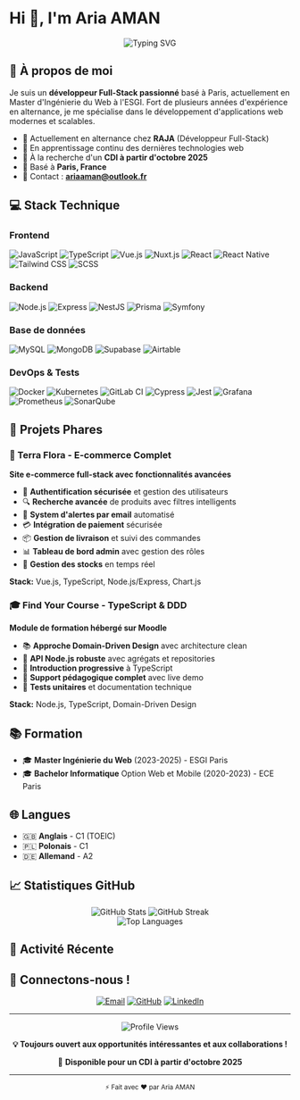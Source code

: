 # Hi 👋, I'm Aria AMAN

<div align="center">
  <img src="[https://readme-typing-svg.demolab.com?font=Fira+Code&size=24&duration=3000&pause=1000&color=58A6FF&center=true&vCenter=true&multiline=true&width=600&height=80&lines=Développeur+Full-Stack+passionné;Spécialisé+en+technologies+modernes;Basé+à+Paris+🇫🇷](https://user-images.githubusercontent.com/74038190/225813708-98b745f2-7d22-48cf-9150-083f1b00d6c9.gif)" alt="Typing SVG" />
</div>

## 🚀 À propos de moi

Je suis un **développeur Full-Stack passionné** basé à Paris, actuellement en Master d'Ingénierie du Web à l'ESGI. Fort de plusieurs années d'expérience en alternance, je me spécialise dans le développement d'applications web modernes et scalables.

- 🔭 Actuellement en alternance chez **RAJA** (Développeur Full-Stack)
- 🌱 En apprentissage continu des dernières technologies web
- 💼 À la recherche d'un **CDI à partir d'octobre 2025**
- 📍 Basé à **Paris, France**
- 📧 Contact : **ariaaman@outlook.fr**

## 💻 Stack Technique

### Frontend
<div align="left">
  <img src="https://img.shields.io/badge/JavaScript-F7DF1E?style=for-the-badge&logo=javascript&logoColor=black" alt="JavaScript" />
  <img src="https://img.shields.io/badge/TypeScript-3178C6?style=for-the-badge&logo=typescript&logoColor=white" alt="TypeScript" />
  <img src="https://img.shields.io/badge/Vue.js-4FC08D?style=for-the-badge&logo=vue.js&logoColor=white" alt="Vue.js" />
  <img src="https://img.shields.io/badge/Nuxt.js-00C58E?style=for-the-badge&logo=nuxt.js&logoColor=white" alt="Nuxt.js" />
  <img src="https://img.shields.io/badge/React-61DAFB?style=for-the-badge&logo=react&logoColor=black" alt="React" />
  <img src="https://img.shields.io/badge/React_Native-61DAFB?style=for-the-badge&logo=react&logoColor=black" alt="React Native" />
  <img src="https://img.shields.io/badge/Tailwind_CSS-38B2AC?style=for-the-badge&logo=tailwind-css&logoColor=white" alt="Tailwind CSS" />
  <img src="https://img.shields.io/badge/Sass-CC6699?style=for-the-badge&logo=sass&logoColor=white" alt="SCSS" />
</div>

### Backend
<div align="left">
  <img src="https://img.shields.io/badge/Node.js-339933?style=for-the-badge&logo=node.js&logoColor=white" alt="Node.js" />
  <img src="https://img.shields.io/badge/Express-000000?style=for-the-badge&logo=express&logoColor=white" alt="Express" />
  <img src="https://img.shields.io/badge/NestJS-E0234E?style=for-the-badge&logo=nestjs&logoColor=white" alt="NestJS" />
  <img src="https://img.shields.io/badge/Prisma-2D3748?style=for-the-badge&logo=prisma&logoColor=white" alt="Prisma" />
  <img src="https://img.shields.io/badge/Symfony-000000?style=for-the-badge&logo=symfony&logoColor=white" alt="Symfony" />
</div>

### Base de données
<div align="left">
  <img src="https://img.shields.io/badge/MySQL-4479A1?style=for-the-badge&logo=mysql&logoColor=white" alt="MySQL" />
  <img src="https://img.shields.io/badge/MongoDB-47A248?style=for-the-badge&logo=mongodb&logoColor=white" alt="MongoDB" />
  <img src="https://img.shields.io/badge/Supabase-3ECF8E?style=for-the-badge&logo=supabase&logoColor=white" alt="Supabase" />
  <img src="https://img.shields.io/badge/Airtable-18BFFF?style=for-the-badge&logo=airtable&logoColor=white" alt="Airtable" />
</div>

### DevOps & Tests
<div align="left">
  <img src="https://img.shields.io/badge/Docker-2496ED?style=for-the-badge&logo=docker&logoColor=white" alt="Docker" />
  <img src="https://img.shields.io/badge/Kubernetes-326CE5?style=for-the-badge&logo=kubernetes&logoColor=white" alt="Kubernetes" />
  <img src="https://img.shields.io/badge/GitLab_CI-FC6D26?style=for-the-badge&logo=gitlab&logoColor=white" alt="GitLab CI" />
  <img src="https://img.shields.io/badge/Cypress-17202C?style=for-the-badge&logo=cypress&logoColor=white" alt="Cypress" />
  <img src="https://img.shields.io/badge/Jest-C21325?style=for-the-badge&logo=jest&logoColor=white" alt="Jest" />
  <img src="https://img.shields.io/badge/Grafana-F46800?style=for-the-badge&logo=grafana&logoColor=white" alt="Grafana" />
  <img src="https://img.shields.io/badge/Prometheus-E6522C?style=for-the-badge&logo=prometheus&logoColor=white" alt="Prometheus" />
  <img src="https://img.shields.io/badge/SonarQube-4E9BCD?style=for-the-badge&logo=sonarqube&logoColor=white" alt="SonarQube" />
</div>

## 🎯 Projets Phares

### 🌱 Terra Flora - E-commerce Complet
**Site e-commerce full-stack avec fonctionnalités avancées**

- 🔐 **Authentification sécurisée** et gestion des utilisateurs
- 🔍 **Recherche avancée** de produits avec filtres intelligents
- 📧 **System d'alertes par email** automatisé
- 💳 **Intégration de paiement** sécurisée
- 📦 **Gestion de livraison** et suivi des commandes
- 📊 **Tableau de bord admin** avec gestion des rôles
- 🎯 **Gestion des stocks** en temps réel

**Stack:** Vue.js, TypeScript, Node.js/Express, Chart.js

### 🎓 Find Your Course - TypeScript & DDD
**Module de formation hébergé sur Moodle**

- 📚 **Approche Domain-Driven Design** avec architecture clean
- 🔄 **API Node.js robuste** avec agrégats et repositories
- 🎯 **Introduction progressive** à TypeScript
- 📖 **Support pédagogique complet** avec live demo
- 🧪 **Tests unitaires** et documentation technique

**Stack:** Node.js, TypeScript, Domain-Driven Design

## 📚 Formation

- 🎓 **Master Ingénierie du Web** (2023-2025) - ESGI Paris
- 🎓 **Bachelor Informatique** Option Web et Mobile (2020-2023) - ECE Paris

## 🌐 Langues

- 🇬🇧 **Anglais** - C1 (TOEIC)
- 🇵🇱 **Polonais** - C1
- 🇩🇪 **Allemand** - A2

## 📈 Statistiques GitHub

<div align="center">
  <img src="https://github-readme-stats.vercel.app/api?username=AriaAman&show_icons=true&theme=tokyonight&hide_border=true&count_private=true" alt="GitHub Stats" />
  <img src="https://github-readme-streak-stats.herokuapp.com/?user=AriaAman&theme=tokyonight&hide_border=true" alt="GitHub Streak" />
</div>

<div align="center">
  <img src="https://github-readme-stats.vercel.app/api/top-langs/?username=AriaAman&layout=compact&theme=tokyonight&hide_border=true&langs_count=8" alt="Top Languages" />
</div>

## 🎵 Activité Récente

<!--START_SECTION:activity-->
<!--END_SECTION:activity-->

## 🤝 Connectons-nous !

<div align="center">
  
[![Email](https://img.shields.io/badge/Email-D14836?style=for-the-badge&logo=gmail&logoColor=white)](mailto:ariaaman@outlook.fr)
[![GitHub](https://img.shields.io/badge/GitHub-100000?style=for-the-badge&logo=github&logoColor=white)](https://github.com/AriaAman)
[![LinkedIn](https://img.shields.io/badge/LinkedIn-0077B5?style=for-the-badge&logo=linkedin&logoColor=white)](https://linkedin.com/in/aria-aman)

</div>

---

<div align="center">
  <img src="https://komarev.com/ghpvc/?username=AriaAman&label=Visitors&color=58A6FF&style=flat-square" alt="Profile Views" />
  
  **💡 Toujours ouvert aux opportunités intéressantes et aux collaborations !**
  
  🎯 **Disponible pour un CDI à partir d'octobre 2025**
</div>

---

<div align="center">
  <sub>⚡ Fait avec ❤️ par Aria AMAN</sub>
</div>
